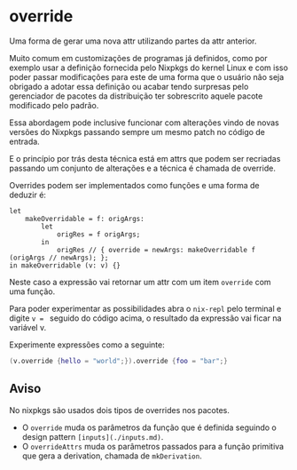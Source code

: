# override

Uma forma de gerar uma nova attr utilizando partes da attr anterior. 

Muito comum em customizações de programas já definidos, como por exemplo usar a definição fornecida pelo Nixpkgs do kernel Linux e com isso poder passar modificações para este de uma forma que o usuário não seja obrigado a adotar essa definição ou acabar tendo surpresas pelo gerenciador de pacotes da distribuição ter sobrescrito aquele pacote modificado pelo padrão.

Essa abordagem pode inclusive funcionar com alterações vindo de novas versões do Nixpkgs passando sempre um mesmo patch no código de entrada.

E o princípio por trás desta técnica está em attrs que podem ser recriadas passando um conjunto de alterações e a técnica é chamada de override.

Overrides podem ser implementados como funções e uma forma de deduzir é:

```
let
    makeOverridable = f: origArgs:
        let
            origRes = f origArgs;
        in
            origRes // { override = newArgs: makeOverridable f (origArgs // newArgs); };
in makeOverridable (v: v) {}
```

Neste caso a expressão vai retornar um attr com um item `override` com uma função.

Para poder experimentar as possibilidades abra o `nix-repl` pelo terminal e digite `v = ` seguido do código acima, o resultado da expressão vai ficar na variável v.

Experimente expressões como a seguinte:
```nix
(v.override {hello = "world";}).override {foo = "bar";}
```

## Aviso
No nixpkgs são usados dois tipos de overrides nos pacotes.

- O `override` muda os parâmetros da função que é definida seguindo o design pattern `[inputs](./inputs.md)`.
- O `overrideAttrs` muda os parâmetros passados para a função primitiva que gera a derivation, chamada de `mkDerivation`.
